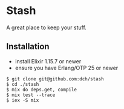 # Stash

A great place to keep your stuff.

## Installation

- install Elixir 1.15.7 or newer
- ensure you have Erlang/OTP 25 or newer

```shell
$ git clone git@github.com:dch/stash
$ cd ./stash
$ mix do deps.get, compile
$ mix test --trace
$ iex -S mix
```
